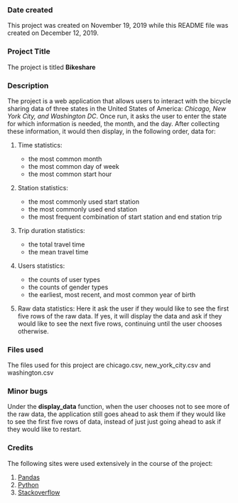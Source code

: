 ### Date created
This project was created on November 19, 2019 while this README file was created on December 12, 2019.

### Project Title
The project is titled **Bikeshare**

### Description
The project is a web application that allows users to interact with the bicycle sharing data of three states in the United States of America: *Chicago, New York City, and Washington DC*. Once run, it asks the user to enter the state for which information is needed, the month, and the day. After collecting these information, it would then display, in the following order, data for:
1. Time statistics:
    * the most common month
    * the most common day of week
    * the most common start hour

2. Station statistics:
    * the most commonly used start station
    * the most commonly used end station
    * the most frequent combination of start station and end station trip

3. Trip duration statistics:
    * the total travel time
    * the mean travel time

4. Users statistics:
    * the counts of user types
    * the counts of gender types
    * the earliest, most recent, and most common year of birth

5. Raw data statistics: Here it ask the user if they would like to see the first five rows of the raw data. If yes, it will display the data and ask if they would like to see the next five rows, continuing until the user chooses otherwise.

### Files used
The files used for this project are chicago.csv, new_york_city.csv and washington.csv

### Minor bugs
Under the **display_data** function, when the user chooses not to see more of the raw data, the application still goes ahead to ask them if they would like to see the first five rows of data, instead of just just going ahead to ask if they would like to restart.

### Credits
The following sites were used extensively in the course of the project:
1. [Pandas](https://pandas.pydata.org/pandas-docs/stable/)
2. [Python](https://docs.python.org/3/reference/index.html)
3. [Stackoverflow](https://stackoverflow.com/)
